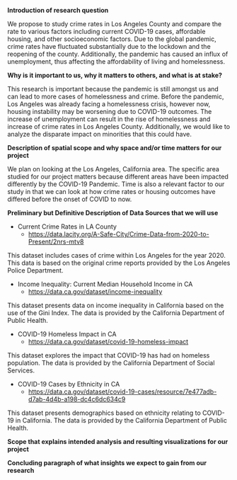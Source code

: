 **Introduction of research question**

We propose to study crime rates in Los Angeles County and compare the rate to various factors including current COVID-19 cases, affordable housing, and other socioeconomic factors. Due to the global pandemic, crime rates have fluctuated substantially due to the lockdown and the reopening of the county. Additionally, the pandemic has caused an influx of unemployment, thus affecting the affordability of living and homelessness.

**Why is it important to us, why it matters to others, and what is at stake?**

This research is important because the pandemic is still amongst us and can lead to more cases of homelessness and crime. Before the pandemic, Los Angeles was already facing a homelessness crisis, however now, housing instability may be worsening due to COVID-19 outcomes. The increase of unemployment can result in the rise of homelessness and increase of crime rates in Los Angeles County. Additionally, we would like to analyze the disparate impact on minorities that this could have.

**Description of spatial scope and why space and/or time matters for our project**

We plan on looking at the Los Angeles, California area. The specific area studied for our project matters because different areas have been impacted differently by the COVID-19 Pandemic. Time is also a relevant factor to our study in that we can look at how crime rates or housing outcomes have differed before the onset of COVID to now.   

**Preliminary but Definitive Description of Data Sources that we will use**

* Current Crime Rates in LA County
  * https://data.lacity.org/A-Safe-City/Crime-Data-from-2020-to-Present/2nrs-mtv8

This dataset includes cases of crime within Los Angeles for the year 2020. This data is based on the original crime reports provided by the Los Angeles Police Department. 

* Income Inequality: Current Median Household Income in CA
  * https://data.ca.gov/dataset/income-inequality
  
This dataset presents data on income inequality in California based on the use of the Gini Index. The data is provided by the California Department of Public Health.

* COVID-19 Homeless Impact in CA
  * https://data.ca.gov/dataset/covid-19-homeless-impact 

This dataset explores the impact that COVID-19 has had on homeless population. The data is provided by the California Department of Social Services.

* COVID-19 Cases by Ethnicity in CA
  * https://data.ca.gov/dataset/covid-19-cases/resource/7e477adb-d7ab-4d4b-a198-dc4c6dc634c9 
  
This dataset presents demographics based on ethnicity relating to COVID-19 in California. The data is provided by the California Department of Public Health. 
  
**Scope that explains intended analysis and resulting visualizations for our project**


**Concluding paragraph of what insights we expect to gain from our research**
